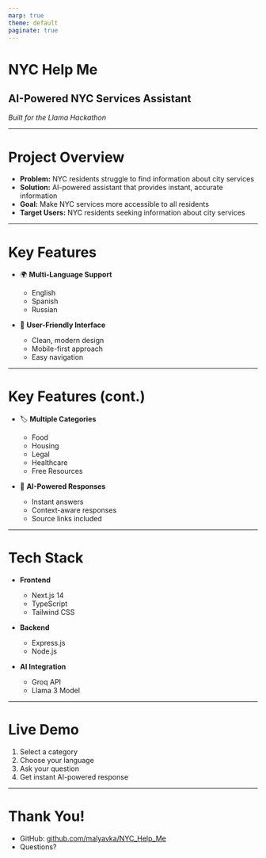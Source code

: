 ```yaml
---
marp: true
theme: default
paginate: true
---
```


# NYC Help Me
## AI-Powered NYC Services Assistant
*Built for the Llama Hackathon*

---

# Project Overview

- **Problem:** NYC residents struggle to find information about city services
- **Solution:** AI-powered assistant that provides instant, accurate information
- **Goal:** Make NYC services more accessible to all residents
- **Target Users:** NYC residents seeking information about city services

---

# Key Features

- 🌍 **Multi-Language Support**
  - English
  - Spanish
  - Russian

- 📱 **User-Friendly Interface**
  - Clean, modern design
  - Mobile-first approach
  - Easy navigation

---

# Key Features (cont.)

- 🏷️ **Multiple Categories**
  - Food
  - Housing
  - Legal
  - Healthcare
  - Free Resources

- 🤖 **AI-Powered Responses**
  - Instant answers
  - Context-aware responses
  - Source links included

---

# Tech Stack

- **Frontend**
  - Next.js 14
  - TypeScript
  - Tailwind CSS

- **Backend**
  - Express.js
  - Node.js

- **AI Integration**
  - Groq API
  - Llama 3 Model

---

# Live Demo

1. Select a category
2. Choose your language
3. Ask your question
4. Get instant AI-powered response

---

# Thank You!

- GitHub: [github.com/malyavka/NYC_Help_Me](https://github.com/malyavka/NYC_Help_Me)
- Questions? 
